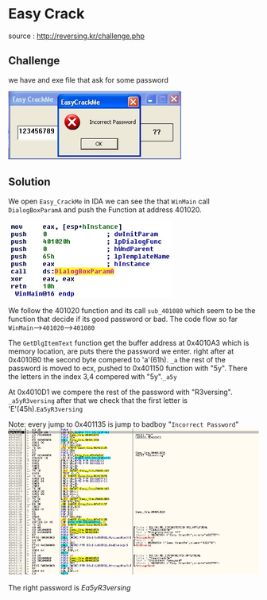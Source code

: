# Easy Crack
source : http://reversing.kr/challenge.php

## Challenge
we have and exe file that ask for some password 

![](dialogbox.jpg)


## Solution
We open `Easy_CrackMe` in IDA we can see the that `WinMain` call `DialogBoxParamA` and push the Function at address 401020.

![](main.jpg)

We follow the 401020 function and its call `sub_401080` which seem to be the function that decide if its good password or bad.
The code flow so far `WinMain`-->`401020`-->`401080`

The `GetDlgItemText` function get the buffer address at 0x4010A3 which is memory location, are puts there the password we enter.
right after at 0x4010B0 the second byte compered to 'a'(61h). `_a`
the rest of the password is moved to ecx, pushed to 0x401150 function with "5y". There the letters in the index 3,4 compered with "5y".`_a5y`  

At 0x4010D1 we compere the rest of the password with "R3versing". `_a5yR3versing`
after that we check that the first letter is 'E'(45h).`Ea5yR3versing`

Note: every jump to 0x401135 is jump to badboy "`Incorrect Password`"
![](check_routine.jpg)

The right password is *Ea5yR3versing*





